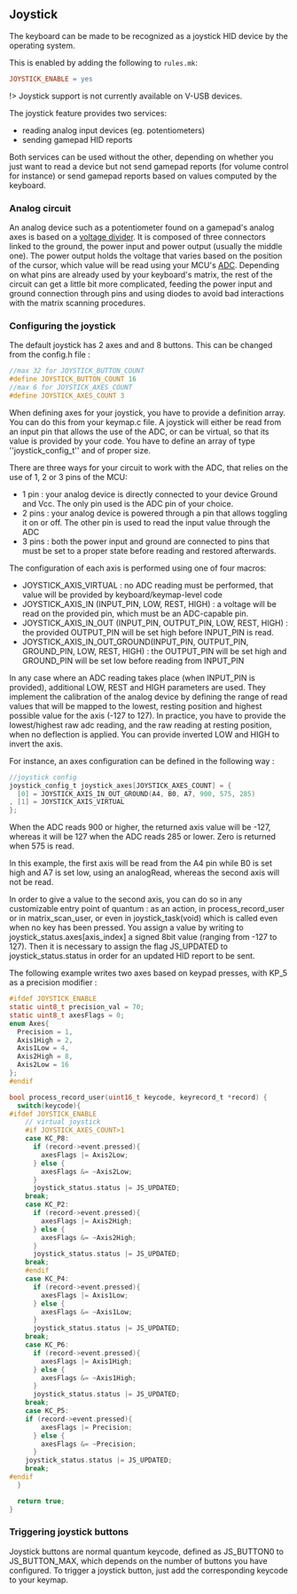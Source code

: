 ## Joystick

The keyboard can be made to be recognized as a joystick HID device by the operating system.

This is enabled by adding the following to `rules.mk`:

```makefile
JOYSTICK_ENABLE = yes
```

!> Joystick support is not currently available on V-USB devices.

The joystick feature provides two services:
 * reading analog input devices (eg. potentiometers)
 * sending gamepad HID reports

Both services can be used without the other, depending on whether you just want to read a device but not send gamepad reports (for volume control for instance)
or send gamepad reports based on values computed by the keyboard.


### Analog circuit

An analog device such as a potentiometer found on a gamepad's analog axes is based on a [voltage divider](https://en.wikipedia.org/wiki/Voltage_divider).
It is composed of three connectors linked to the ground, the power input and power output (usually the middle one). The power output holds the voltage that varies based on the position of the cursor,
which value will be read using your MCU's [ADC](https://en.wikipedia.org/wiki/Analog-to-digital_converter).
Depending on what pins are already used by your keyboard's matrix, the rest of the circuit can get a little bit more complicated,
feeding the power input and ground connection through pins and using diodes to avoid bad interactions with the matrix scanning procedures.

### Configuring the joystick

The default joystick has 2 axes and and 8 buttons. This can be changed from the config.h file :

```c
//max 32 for JOYSTICK_BUTTON_COUNT
#define JOYSTICK_BUTTON_COUNT 16
//max 6 for JOYSTICK_AXES_COUNT
#define JOYSTICK_AXES_COUNT 3
```

When defining axes for your joystick, you have to provide a definition array. You can do this from your keymap.c file.
A joystick will either be read from an input pin that allows the use of the ADC, or can be virtual, so that its value is provided by your code.
You have to define an array of type ''joystick_config_t'' and of proper size.

There are three ways for your circuit to work with the ADC, that relies on the use of 1, 2 or 3 pins of the MCU:
 * 1 pin : your analog device is directly connected to your device Ground and Vcc. The only pin used is the ADC pin of your choice.
 * 2 pins : your analog device is powered through a pin that allows toggling it on or off. The other pin is used to read the input value through the ADC
 * 3 pins : both the power input and ground are connected to pins that must be set to a proper state before reading and restored afterwards.

The configuration of each axis is performed using one of four macros:
 * JOYSTICK_AXIS_VIRTUAL : no ADC reading must be performed, that value will be provided by keyboard/keymap-level code
 * JOYSTICK_AXIS_IN (INPUT_PIN, LOW, REST, HIGH) : a voltage will be read on the provided pin, which must be an ADC-capable pin.
 * JOYSTICK_AXIS_IN_OUT (INPUT_PIN, OUTPUT_PIN, LOW, REST, HIGH) : the provided OUTPUT_PIN will be set high before INPUT_PIN is read.
 * JOYSTICK_AXIS_IN_OUT_GROUND(INPUT_PIN, OUTPUT_PIN, GROUND_PIN, LOW, REST, HIGH) : the OUTPUT_PIN will be set high and GROUND_PIN will be set low before reading from INPUT_PIN

In any case where an ADC reading takes place (when INPUT_PIN is provided), additional LOW, REST and HIGH parameters are used.
They implement the calibration of the analog device by defining the range of read values that will be mapped to the lowest, resting position and highest possible value for the axis (-127 to 127).
In practice, you have to provide the lowest/highest raw adc reading, and the raw reading at resting position, when no deflection is applied. You can provide inverted LOW and HIGH to invert the axis.

For instance, an axes configuration can be defined in the following way :

```c
//joystick config
joystick_config_t joystick_axes[JOYSTICK_AXES_COUNT] = {
  [0] = JOYSTICK_AXIS_IN_OUT_GROUND(A4, B0, A7, 900, 575, 285)
, [1] = JOYSTICK_AXIS_VIRTUAL
};
```

When the ADC reads 900 or higher, the returned axis value will be -127, whereas it will be 127 when the ADC reads 285 or lower. Zero is returned when 575 is read.

In this example, the first axis will be read from the A4 pin while B0 is set high and A7 is set low, using an analogRead, whereas the second axis will not be read.

In order to give a value to the second axis, you can do so in any customizable entry point of quantum : as an action, in process_record_user or in matrix_scan_user, or even in joystick_task(void) which is called even when no key has been pressed.
You assign a value by writing to joystick_status.axes[axis_index] a signed 8bit value (ranging from -127 to 127). Then it is necessary to assign the flag JS_UPDATED to joystick_status.status in order for an updated HID report to be sent.

The following example writes two axes based on keypad presses, with KP_5 as a precision modifier :

```c
#ifdef JOYSTICK_ENABLE
static uint8_t precision_val = 70;
static uint8_t axesFlags = 0;
enum Axes{
  Precision = 1,
  Axis1High = 2,
  Axis1Low = 4,
  Axis2High = 8,
  Axis2Low = 16
};
#endif

bool process_record_user(uint16_t keycode, keyrecord_t *record) {
  switch(keycode){
#ifdef JOYSTICK_ENABLE
    // virtual joystick
    #if JOYSTICK_AXES_COUNT>1
    case KC_P8:
      if (record->event.pressed){
        axesFlags |= Axis2Low;
      } else {
        axesFlags &= ~Axis2Low;
      }
      joystick_status.status |= JS_UPDATED;
    break;
    case KC_P2:
      if (record->event.pressed){
        axesFlags |= Axis2High;
      } else {
        axesFlags &= ~Axis2High;
      }
      joystick_status.status |= JS_UPDATED;
    break;
    #endif
    case KC_P4:
      if (record->event.pressed){
        axesFlags |= Axis1Low;
      } else {
        axesFlags &= ~Axis1Low;
      }
      joystick_status.status |= JS_UPDATED;
    break;
    case KC_P6:
      if (record->event.pressed){
        axesFlags |= Axis1High;
      } else {
        axesFlags &= ~Axis1High;
      }
      joystick_status.status |= JS_UPDATED;
    break;
    case KC_P5:
    if (record->event.pressed){
        axesFlags |= Precision;
      } else {
        axesFlags &= ~Precision;
      }
    joystick_status.status |= JS_UPDATED;
    break;
#endif
  }

  return true;
}
```

### Triggering joystick buttons

Joystick buttons are normal quantum keycode, defined as JS_BUTTON0 to JS_BUTTON_MAX, which depends on the number of buttons you have configured.
To trigger a joystick button, just add the corresponding keycode to your keymap.
